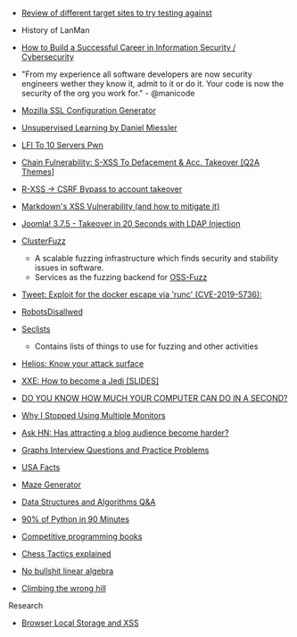 - [Review of different target sites to try testing against](http://cybersecology.com/hackazon-review/)
- History of LanMan
- [How to Build a Successful Career in Information Security / Cybersecurity](https://danielmiessler.com/blog/build-successful-infosec-career/)
- "From my experience all software developers are now security engineers wether they know it, admit to it or do it.  Your code is now the security of the org you work for." - @manicode
- [Mozilla SSL Configuration Generator](https://mozilla.github.io/server-side-tls/ssl-config-generator/)
- [Unsupervised Learning by Daniel Miessler](https://danielmiessler.com/podcast/)
- [LFI To 10 Servers Pwn](https://nirmaldahal.com.np/lfi-to-10-servers-pwn/)
- [Chain Fulnerability: S-XSS To Defacement & Acc. Takeover [Q2A Themes]](https://nirmaldahal.com.np/sxss-to-defacement-and-account-takeover/)
- [R-XSS -> CSRF Bypass to account takeover](https://nirmaldahal.com.np/r-xss-csrf-bypass-to-account-takeover/)
- [Markdown's XSS Vulnerability (and how to mitigate it)](https://github.com/showdownjs/showdown/wiki/Markdown's-XSS-Vulnerability-(and-how-to-mitigate-it))
- [Joomla! 3.7.5 - Takeover in 20 Seconds with LDAP Injection](https://blog.ripstech.com/2017/joomla-takeover-in-20-seconds-with-ldap-injection-cve-2017-14596/?utm_medium=Tweet&utm_campaign=275772&utm_term=Security&utm_content=LDAPi&utm_source=Twitter)
- [ClusterFuzz](https://google.github.io/clusterfuzz/)
  - A scalable fuzzing infrastructure which finds security and stability issues in software.
  - Services as the fuzzing backend for [OSS-Fuzz](https://github.com/google/oss-fuzz)
- [Tweet: Exploit for the docker escape via 'runc' (CVE-2019-5736):](https://twitter.com/jschauma/status/1095694528089075712)
- [RobotsDisallwed](https://github.com/danielmiessler/RobotsDisallowed)
- [Seclists](https://github.com/danielmiessler/SecLists)
  - Contains lists of things to use for fuzzing and other activities
- [Helios: Know your attack surface](https://helios.exposed/)
- [XXE: How to become a Jedi [SLIDES]](https://www.slideshare.net/ssuserf09cba/xxe-how-to-become-a-jedi)


- [DO YOU KNOW HOW MUCH YOUR COMPUTER CAN DO IN A SECOND?](http://computers-are-fast.github.io/?utm_source=hackernewsletter&utm_medium=email&utm_term=fav)
- [Why I Stopped Using Multiple Monitors](https://hackernoon.com/why-i-stopped-using-multiple-monitors-bfd87efa2e5b)
- [Ask HN: Has attracting a blog audience become harder?](https://news.ycombinator.com/item?id=13966190)
- [Graphs Interview Questions and Practice Problems](https://www.techiedelight.com/graphs-interview-questions/)
- [USA Facts](https://usafacts.org)
- [Maze Generator](https://github.com/razimantv/mazegenerator)
- [Data Structures and Algorithms Q&A](https://techiedelight.quora.com/500-Data-Structures-and-Algorithms-interview-questions-and-their-solutions)
- [90% of Python in 90 Minutes](https://www.slideshare.net/MattHarrison4/learn-90)
- [Competitive programming books](https://cses.fi/book/index.html)
- [Chess Tactics explained](https://www.chesstactics.org)
- [No bullshit linear algebra](https://minireference.com/blog/no-bullshit-linear-algebra-v2-release)
- [Climbing the wrong hill](http://cdixon.org/2009/09/19/climbing-the-wrong-hill/)



Research
- [Browser Local Storage and XSS](https://blog.acolyer.org/2019/04/10/dont-trust-the-locals:-investigating-the-prevalence-of-persistent-client-side-cross-site-scripting-in-the-wild/)
